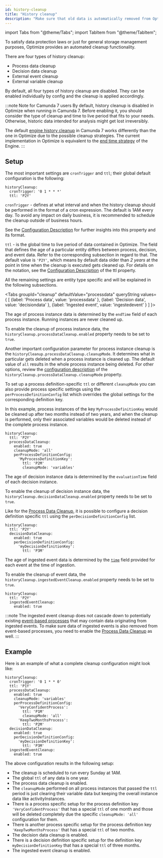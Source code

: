 ```yaml
---
id: history-cleanup
title: "History cleanup"
description: "Make sure that old data is automatically removed from Optimize."
---
```


import Tabs from "@theme/Tabs";
import TabItem from "@theme/TabItem";

To satisfy data protection laws or just for general storage management purposes, Optimize provides an automated cleanup functionality.

There are four types of history cleanup:

- Process data cleanup
- Decision data cleanup
- External event cleanup
- External variable cleanup

By default, all four types of history cleanup are disabled. They can be enabled individually by config and the cleanup is applied accordingly.

:::note Note for Camunda 7 users
By default, history cleanup is disabled in Optimize when running in Camunda 7. Before enabling it, you should consider the type of cleanup and time to live period that fits to your needs. Otherwise, historic data intended for analysis might get lost irreversibly.

The default [engine history cleanup](https://docs.camunda.org/manual/latest/user-guide/process-engine/history/#history-cleanup) in Camunda 7 works differently than the one in Optimize due to the possible cleanup strategies. The current implementation in Optimize is equivalent to the [end time strategy](https://docs.camunda.org/manual/latest/user-guide/process-engine/history/#end-time-based-strategy) of the Engine.
:::

## Setup

The most important settings are `cronTrigger` and `ttl`; their global default configuration is the following:

```
historyCleanup:
  cronTrigger: '0 1 * * *'
  ttl: 'P2Y'
```

`cronTrigger` - defines at what interval and when the history cleanup should be performed in the format of a cron expression. The default is 1AM every day. To avoid any impact on daily business, it is recommended to schedule the cleanup outside of business hours.

See the [Configuration Description](./system-configuration.md#history-cleanup-settings) for further insights into this property and its format.

`ttl` - is the global time to live period of data contained in Optimize. The field that defines the age of a particular entity differs between process, decision, and event data. Refer to the corresponding subsection in regard to that.
The default value is `'P2Y'`, which means by default data older than _2 years_ at the point in time when the cleanup is executed gets cleaned up.
For details on the notation, see the [Configuration Description](./system-configuration.md#history-cleanup-settings) of the ttl property.

All the remaining settings are entity type specific and will be explained in the following subsections.

<Tabs groupId="cleanup" defaultValue="processdata" queryString values={
[
{label: 'Process data', value: 'processdata' },
{label: 'Decision data', value: 'decisiondata' },
{label: 'Ingested event', value: 'ingestedevent' }
]
}>

<TabItem value='processdata'>

The age of process instance data is determined by the `endTime` field of each process instance. Running instances are never cleaned up.

To enable the cleanup of process instance data, the `historyCleanup.processDataCleanup.enabled` property needs to be set to `true`.

Another important configuration parameter for process instance cleanup is the `historyCleanup.processDataCleanup.cleanupMode`. It determines what in particular gets deleted when a process instance is cleaned up. The default value of `all` results in the whole process instance being deleted.
For other options, review the [configuration description](./system-configuration.md#history-cleanup-settings) of the `historyCleanup.processDataCleanup.cleanupMode` property.

To set up a process definition-specific `ttl` or different `cleanupMode` you can also provide process specific settings using the `perProcessDefinitionConfig` list which overrides the global settings for the corresponding definition key.

In this example, process instances of the key `MyProcessDefinitionKey` would be cleaned up after two months instead of two years, and when the cleanup is performed, only their associated variables would be deleted instead of the complete process instance.

```
historyCleanup:
  ttl: 'P2Y'
  processDataCleanup:
    enabled: true
    cleanupMode: 'all'
    perProcessDefinitionConfig:
      'MyProcessDefinitionKey':
        ttl: 'P2M'
        cleanupMode: 'variables'
```

</TabItem>

<TabItem value='decisiondata'>

The age of decision instance data is determined by the `evaluationTime` field of each decision instance.

To enable the cleanup of decision instance data, the `historyCleanup.decisionDataCleanup.enabled` property needs to be set to `true`.

Like for the [Process Data Cleanup](#process-data-cleanup), it is possible to configure a decision definition specific `ttl` using the `perDecisionDefinitionConfig` list.

```
historyCleanup:
  ttl: 'P2Y'
  decisionDataCleanup:
    enabled: true
    perDecisionDefinitionConfig:
      'myDecisionDefinitionKey':
        ttl: 'P3M'
```

</TabItem>

<TabItem value='ingestedevent'>

The age of ingested event data is determined by the [`time`](##request-body) field provided for each event at the time of ingestion.

To enable the cleanup of event data, the `historyCleanup.ingestedEventCleanup.enabled` property needs to be set to `true`.

```
historyCleanup:
  ttl: 'P2Y'
  ingestedEventCleanup:
    enabled: true
```

:::note
The ingested event cleanup does not cascade down to potentially existing [event-based processes](#) that may contain data originating from ingested events. To make sure data of ingested events is also removed from event-based processes, you need to enable the [Process Data Cleanup](#process-data-cleanup) as well.
:::

</TabItem>
</Tabs>

## Example

Here is an example of what a complete cleanup configuration might look like:

```
historyCleanup:
  cronTrigger: '0 1 * * 0'
  ttl: 'P1Y'
  processDataCleanup:
    enabled: true
    cleanupMode: 'variables'
    perProcessDefinitionConfig:
      'VeryConfidentProcess':
        ttl: 'P1M'
        cleanupMode: 'all'
      'KeepTwoMonthsProcess':
        ttl: 'P2M'
  decisionDataCleanup:
    enabled: true
    perDecisionDefinitionConfig:
      'myDecisionDefinitionKey':
        ttl: 'P3M'
  ingestedEventCleanup:
    enabled: true
```

The above configuration results in the following setup:

- The cleanup is scheduled to run every Sunday at 1AM.
- The global `ttl` of any data is one year.
- The process data cleanup is enabled.
- The `cleanupMode` performed on all process instances that passed the `ttl` period is just clearing their variable data but keeping the overall instance data like activityInstances.
- There is a process specific setup for the process definition key `'VeryConfidentProcess'` that has a special `ttl` of one month and those will be deleted completely due the specific `cleanupMode: 'all'` configuration for them.
- There is another process specific setup for the process definition key `'KeepTwoMonthsProcess'` that has a special `ttl` of two months.
- The decision data cleanup is enabled.
- There is a decision definition specific setup for the definition key `myDecisionDefinitionKey` that has a special `ttl` of three months.
- The ingested event cleanup is enabled.
